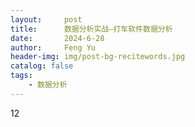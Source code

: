```yaml
---
layout:     post
title:      数据分析实战—打车软件数据分析
date:       2024-6-28
author:     Feng Yu
header-img: img/post-bg-recitewords.jpg
catalog: false
tags:
    - 数据分析
---
```

12
